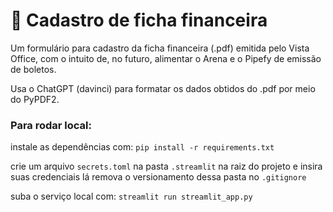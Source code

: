# 📄 Cadastro de ficha financeira

Um formulário para cadastro da ficha financeira (.pdf) emitida pelo Vista Office, com o intuito de, no futuro, alimentar o Arena e o Pipefy de emissão de boletos.

Usa o ChatGPT (davinci) para formatar os dados obtidos do .pdf por meio do PyPDF2.

### Para rodar local:
instale as dependências com:
```pip install -r requirements.txt```

crie um arquivo `secrets.toml` na pasta `.streamlit` na raiz do projeto e insira suas credenciais lá
remova o versionamento dessa pasta no `.gitignore`

suba o serviço local com:
```streamlit run streamlit_app.py```
